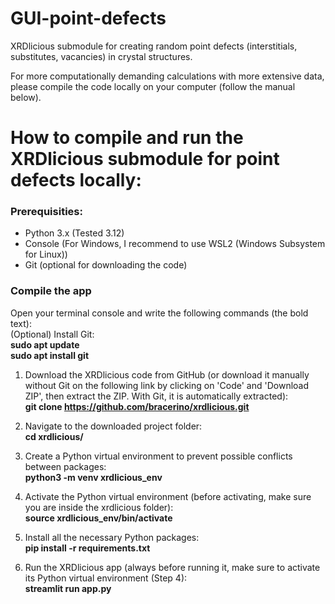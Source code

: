 # GUI-point-defects
XRDlicious submodule for creating random point defects (interstitials, substitutes, vacancies) in crystal structures.

For more computationally demanding calculations with more extensive data, please compile the code locally on your computer (follow the manual below).
# **How to compile and run the XRDlicious submodule for point defects locally:** 

### **Prerequisities**: 
- Python 3.x (Tested 3.12)
- Console (For Windows, I recommend to use WSL2 (Windows Subsystem for Linux))
- Git (optional for downloading the code)
  


### **Compile the app**  
Open your terminal console and write the following commands (the bold text):  
(Optional) Install Git:  
      **sudo apt update**  
      **sudo apt install git**    
      
1) Download the XRDlicious code from GitHub (or download it manually without Git on the following link by clicking on 'Code' and 'Download ZIP', then extract the ZIP. With Git, it is automatically extracted):  
      **git clone https://github.com/bracerino/xrdlicious.git**

2) Navigate to the downloaded project folder:  
      **cd xrdlicious/**

3) Create a Python virtual environment to prevent possible conflicts between packages:  
      **python3 -m venv xrdlicious_env**

4) Activate the Python virtual environment (before activating, make sure you are inside the xrdlicious folder):  
      **source xrdlicious_env/bin/activate**
   
5) Install all the necessary Python packages:  
      **pip install -r requirements.txt**

6) Run the XRDlicious app (always before running it, make sure to activate its Python virtual environment (Step 4):  
      **streamlit run app.py**
